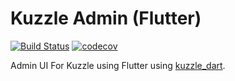# Kuzzle Admin (Flutter)

[![Build Status](https://travis-ci.org/prijindal/kuzzle_flutter_admin.svg?branch=dev)](https://travis-ci.org/prijindal/kuzzle_flutter_admin) [![codecov](https://codecov.io/gh/prijindal/kuzzle_flutter_admin/branch/dev/graph/badge.svg)](https://codecov.io/gh/prijindal/kuzzle_flutter_admin/branch/dev)


Admin UI For Kuzzle using Flutter using [kuzzle_dart](https://github.com/prijindal/kuzzle_dart).
